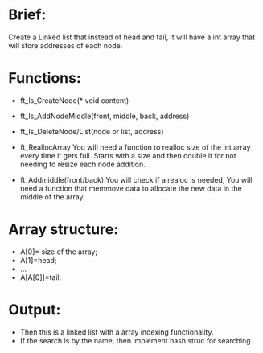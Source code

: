 # Brief:
Create a Linked list that instead of head and tail, it will have a int array that will store addresses of each node.

# Functions:
- ft_ls_CreateNode(* void content)
- ft_ls_AddNodeMiddle(front, middle, back, address)
- ft_ls_DeleteNode/List(node or list, address)

- ft_ReallocArray
You will need a function to realloc size of the int array every time it gets full. Starts with a size and then double it for not needing to resize each node addition.

- ft_Addmiddle(front/back)
You will check if a realoc is needed,
You will need a function that memmove data to allocate the new data in the middle of the array.

# Array structure:
- A[0]= size of the array;
- A[1]=head;
- ...
- A[A[0]]=tail.


# Output:
- Then this is a linked list with a array indexing functionality.
- If the search is by the name, then implement hash struc for searching.